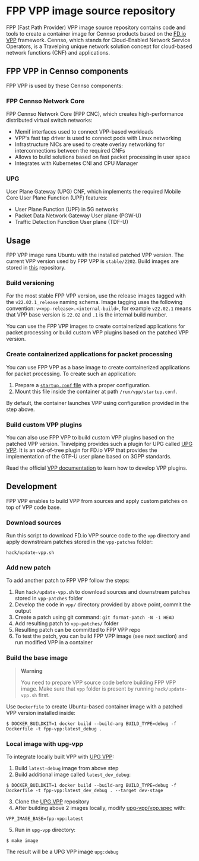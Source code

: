 # FPP VPP image source repository

FPP (Fast Path Provider) VPP image source repository contains code and tools to create a container image for Cennso products
based on the [FD.io VPP](https://s3-docs.fd.io/vpp/22.02/) framework. Cennso, which stands for Cloud-Enabled Network Service
Operators, is a Travelping unique network solution concept for cloud-based network functions (CNF) and applications.

## FPP VPP in Cennso components

FPP VPP is used by these Cennso components:

### FPP Cennso Network Core

FPP Cennso Network Core (FPP CNC), which creates high-performance distributed virtual switch networks:

- Memif interfaces used to connect VPP-based workloads
- VPP's fast tap driver is used to connect pods with Linux networking
- Infrastructure NICs are used to create overlay networking for interconnections between the required CNFs
- Allows to build solutions based on fast packet processing in user space
- Integrates with Kubernetes CNI and CPU Manager

### UPG

User Plane Gateway (UPG) CNF, which implements the required Mobile Core User Plane Function (UPF) features:

- User Plane Function (UPF) in 5G networks
- Packet Data Network Gateway User plane (PGW-U)
- Traffic Detection Function User plane (TDF-U)

## Usage

FPP VPP image runs Ubuntu with the installed patched VPP version. The current VPP version used by FPP VPP is `stable/2202`.
Build images are stored in [this](https://quay.io/repository/travelping/fpp-vpp?tab=tags) repository.

### Build versioning

For the most stable FPP VPP version, use the release images tagged with the `v22.02.1_release` naming schema.
Image tagging uses the following convention: `v<vpp-release>.<internal-build>`, for example `v22.02.1` means that VPP base version is `22.02`
and `.1` is the internal build number.

You can use the FPP VPP images to create containerized applications for packet processing or build custom VPP plugins based on the patched VPP version.

### Create containerized applications for packet processing

You can use FPP VPP as a base image to create containerized applications for packet processing. To create such an application:
1. Prepare a [`startup.conf` file](https://my-vpp-docs.readthedocs.io/en/latest/gettingstarted/users/configuring/startup.html) with a proper configuration.
2. Mount this file inside the container at path `/run/vpp/startup.conf`.

By default, the container launches VPP using configuration provided in the step above.

### Build custom VPP plugins

You can also use FPP VPP to build custom VPP plugins based on the patched VPP version.
Travelping provides such a plugin for UPG called [UPG VPP](https://github.com/travelping/upg-vpp). It is an out-of-tree plugin for FD.io VPP that provides the implementation of the GTP-U user plane based on 3GPP standards.

Read the official [VPP documentation](https://fdio-vpp.readthedocs.io/en/latest/gettingstarted/developers/add_plugin.html) to learn how to develop VPP plugins.

## Development

FPP VPP enables to build VPP from sources and apply custom patches on top of VPP code base.

### Download sources

Run this script to download FD.io VPP source code to the `vpp` directory and apply downstream patches stored in the `vpp-patches` folder:

```
hack/update-vpp.sh
```

### Add new patch

To add another patch to FPP VPP follow the steps:

1. Run `hack/update-vpp.sh` to download sources and downstream patches stored in `vpp-patches` folder
1. Develop the code in `vpp/` directory provided by above point, commit the output
1. Create a patch using git command: `git format-patch -N -1 HEAD`
1. Add resulting patch to `vpp-patches/` folder
1. Resulting patch can be committed to FPP VPP repo
1. To test the patch, you can build FPP VPP image (see next section) and run modified VPP in a container

### Build the base image

> **Warning**
>
> You need to prepare VPP source code before building FPP VPP image.
> Make sure that `vpp` folder is present by running `hack/update-vpp.sh` first.

Use `Dockerfile` to create Ubuntu-based container image with a patched VPP version installed inside:

```console
$ DOCKER_BUILDKIT=1 docker build --build-arg BUILD_TYPE=debug -f Dockerfile -t fpp-vpp:latest_debug .
```

### Local image with upg-vpp

To integrate locally built VPP with [UPG VPP](https://github.com/travelping/upg-vpp):
1. Build `latest-debug` image from above step
2. Build additional image called `latest_dev_debug`:

```console
$ DOCKER_BUILDKIT=1 docker build --build-arg BUILD_TYPE=debug -f Dockerfile -t fpp-vpp:latest_dev_debug . --target dev-stage
```

3. Clone the [UPG VPP](https://github.com/travelping/upg-vpp) repository
4. After building above 2 images locally, modify [upg-vpp/vpp.spec](https://github.com/travelping/upg-vpp/blob/master/vpp.spec) with:

```
VPP_IMAGE_BASE=fpp-vpp:latest
```

5. Run in `upg-vpp` directory:

```console
$ make image
```

The result will be a UPG VPP image `upg:debug`
